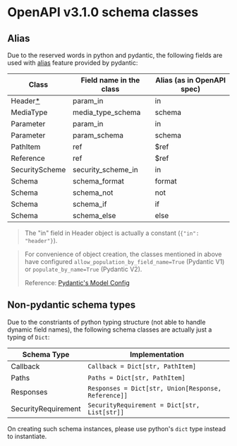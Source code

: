 # OpenAPI v3.1.0 schema classes

## Alias

Due to the reserved words in python and pydantic,
the following fields are used with [alias](https://pydantic-docs.helpmanual.io/usage/schema/#field-customisation) feature provided by pydantic:

| Class | Field name in the class | Alias (as in OpenAPI spec) |
| ----- | ----------------------- | -------------------------- |
| Header[*](#header_param_in) | param_in | in |
| MediaType | media_type_schema | schema |
| Parameter | param_in | in |
| Parameter | param_schema | schema |
| PathItem | ref | $ref |
| Reference | ref | $ref |
| SecurityScheme | security_scheme_in | in |
| Schema | schema_format | format |
| Schema | schema_not | not |
| Schema | schema_if | if |
| Schema | schema_else | else |

> <a name="header_param_in"></a>The "in" field in Header object is actually a constant (`{"in": "header"}`).

> For convenience of object creation, the classes mentioned in above
> have configured `allow_population_by_field_name=True` (Pydantic V1) or `populate_by_name=True` (Pydantic V2).
>
> Reference: [Pydantic's Model Config](https://pydantic-docs.helpmanual.io/usage/model_config/)

## Non-pydantic schema types

Due to the constriants of python typing structure (not able to handle dynamic field names),
the following schema classes are actually just a typing of `Dict`:

| Schema Type | Implementation |
| ----------- | -------------- |
| Callback | `Callback = Dict[str, PathItem]` |
| Paths | `Paths = Dict[str, PathItem]` |
| Responses | `Responses = Dict[str, Union[Response, Reference]]` |
| SecurityRequirement | `SecurityRequirement = Dict[str, List[str]]` |

On creating such schema instances, please use python's `dict` type instead to instantiate.
